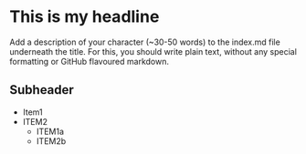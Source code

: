 # This is my headline
Add a description of your character (~30-50 words) to the index.md file underneath the title. For this, you should write plain text, without any special formatting or GitHub flavoured markdown.

## Subheader

* Item1
* ITEM2
	* ITEM1a
	* ITEM2b
	